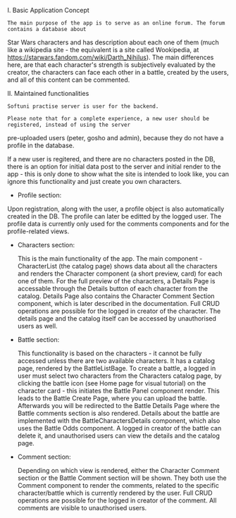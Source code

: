 
I. Basic Application Concept

    The main purpose of the app is to serve as an online forum. The forum contains a database about
Star Wars characters and has description about each one of them (much like a wikipedia site - the equivalent is
a site called Wookipedia, at https://starwars.fandom.com/wiki/Darth_Nihilus).
    The main differences here, are that each character's strength is subjectively evaluated by the creator,
the characters can face each other in a battle, created by the users, and all of this content can be commented.

II. Maintained functionalities

    Softuni practise server is user for the backend.

    Please note that for a complete experience, a new user should be registered, instead of using the server
pre-uploaded users (peter, gosho and admin), because they do not have a profile in the database.

If a new user is regitered, and there are no characters posted in the DB, there is an option for initial data post
to the server and initial render to the app - this is only done to show what the site is intended to look like, you can ignore this functionality and just create you own characters.

- Profile section:

Upon registration, along with the user, a profile object is also automatically created in the DB. The profile can 
later be editted by the logged user. The profile data is currently only used for the comments components and for
the profile-related views.

- Characters section:

    This is the main functionality of the app. The main component - CharacterList (the catalog page)
shows data about all the characters and renders the Character component (a short preview, card) for each one of them. For the full preview of the characters, a Details Page is accessable through the Details button of each character from the catalog. Details Page also contains the Character Comment Section component, which is later described in the documentation. Full CRUD operations are possible for the logged in creator of the character. The details page and the catalog itself can be accessed by unauthorised users as well.


- Battle section:

    This functionality is based on the characters - it cannot be fully accessed unless there are two available
characters. It has a catalog page, rendered by the BattleListBage. To create a battle, a logged in user must select
two characters from the Characters catalog page, by clicking the battle icon (see Home page for visual tutorial) on
the character card - this initiates the Battle Panel component render. This leads to the Battle Create Page, where you can upload the battle. Afterwards you will be redirected to the Battle Details Page where the Battle comments section is also rendered. Details about the battle are implemented with the BattleCharactersDetails component, which also uses the Battle Odds component. A logged in creator of the battle can delete it, and unauthorised users can view the details and the catalog page.

- Comment section:

    Depending on which view is rendered, either the Character Comment section or the Battle Comment section will be
shown. They both use the Comment component to render the comments, related to the specific character/battle which is
currently rendered by the user. Full CRUD operations are possible for the logged in creator of the comment. All comments are visible to unauthorised users.
